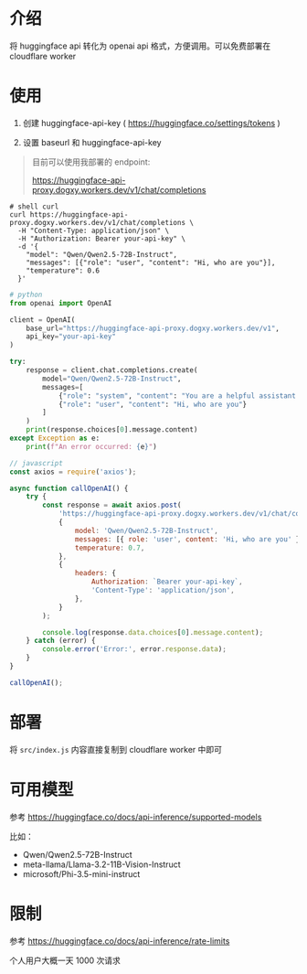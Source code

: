 # 介绍

将 huggingface api 转化为 openai api 格式，方便调用。可以免费部署在 cloudflare worker

# 使用

1. 创建 huggingface-api-key ( https://huggingface.co/settings/tokens )

2. 设置 baseurl 和 huggingface-api-key

> 目前可以使用我部署的 endpoint:
>
> https://huggingface-api-proxy.dogxy.workers.dev/v1/chat/completions

```shell
# shell curl
curl https://huggingface-api-proxy.dogxy.workers.dev/v1/chat/completions \
  -H "Content-Type: application/json" \
  -H "Authorization: Bearer your-api-key" \
  -d '{
    "model": "Qwen/Qwen2.5-72B-Instruct",
    "messages": [{"role": "user", "content": "Hi, who are you"}],
    "temperature": 0.6
  }'

```

```python
# python
from openai import OpenAI

client = OpenAI(
    base_url="https://huggingface-api-proxy.dogxy.workers.dev/v1",
    api_key="your-api-key"
)

try:
    response = client.chat.completions.create(
        model="Qwen/Qwen2.5-72B-Instruct",
        messages=[
            {"role": "system", "content": "You are a helpful assistant."},
            {"role": "user", "content": "Hi, who are you"}
        ]
    )
    print(response.choices[0].message.content)
except Exception as e:
    print(f"An error occurred: {e}")
```

```javascript
// javascript
const axios = require('axios');

async function callOpenAI() {
	try {
		const response = await axios.post(
			'https://huggingface-api-proxy.dogxy.workers.dev/v1/chat/completions',
			{
				model: 'Qwen/Qwen2.5-72B-Instruct',
				messages: [{ role: 'user', content: 'Hi, who are you' }],
				temperature: 0.7,
			},
			{
				headers: {
					Authorization: `Bearer your-api-key`,
					'Content-Type': 'application/json',
				},
			}
		);

		console.log(response.data.choices[0].message.content);
	} catch (error) {
		console.error('Error:', error.response.data);
	}
}

callOpenAI();
```

# 部署

将 `src/index.js` 内容直接复制到 cloudflare worker 中即可

# 可用模型

参考 https://huggingface.co/docs/api-inference/supported-models

比如：

- Qwen/Qwen2.5-72B-Instruct
- meta-llama/Llama-3.2-11B-Vision-Instruct
- microsoft/Phi-3.5-mini-instruct

# 限制

参考 https://huggingface.co/docs/api-inference/rate-limits

个人用户大概一天 1000 次请求
